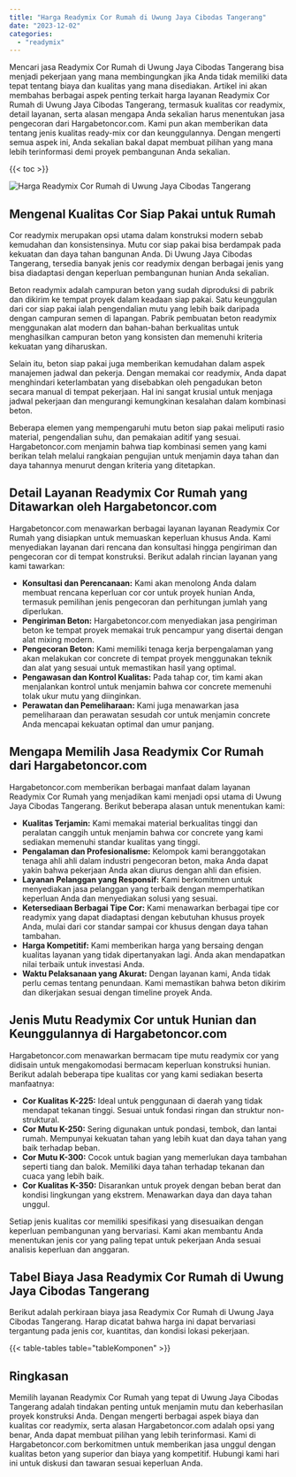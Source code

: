 ```yaml
---
title: "Harga Readymix Cor Rumah di Uwung Jaya Cibodas Tangerang"
date: "2023-12-02"
categories: 
  - "readymix"
---
```



Mencari jasa Readymix Cor Rumah di Uwung Jaya Cibodas Tangerang bisa menjadi pekerjaan yang mana membingungkan jika Anda tidak memiliki data tepat tentang biaya dan kualitas yang mana disediakan. Artikel ini akan membahas berbagai aspek penting terkait harga layanan Readymix Cor Rumah di Uwung Jaya Cibodas Tangerang, termasuk kualitas cor readymix, detail layanan, serta alasan mengapa Anda sekalian harus menentukan jasa pengecoran dari Hargabetoncor.com. Kami pun akan memberikan data tentang jenis kualitas ready-mix cor dan keunggulannya. Dengan mengerti semua aspek ini, Anda sekalian bakal dapat membuat pilihan yang mana lebih terinformasi demi proyek pembangunan Anda sekalian.

{{< toc >}}

![Harga Readymix Cor Rumah di Uwung Jaya Cibodas Tangerang](https://hargareadymixid.github.io/hbc/readymix-hbc%20(43).png)

## Mengenal Kualitas Cor Siap Pakai untuk Rumah

Cor readymix merupakan opsi utama dalam konstruksi modern sebab kemudahan dan konsistensinya. Mutu cor siap pakai bisa berdampak pada kekuatan dan daya tahan bangunan Anda. Di Uwung Jaya Cibodas Tangerang, tersedia banyak jenis cor readymix dengan berbagai jenis yang bisa diadaptasi dengan keperluan pembangunan hunian Anda sekalian.

Beton readymix adalah campuran beton yang sudah diproduksi di pabrik dan dikirim ke tempat proyek dalam keadaan siap pakai. Satu keunggulan dari cor siap pakai ialah pengendalian mutu yang lebih baik daripada dengan campuran semen di lapangan. Pabrik pembuatan beton readymix menggunakan alat modern dan bahan-bahan berkualitas untuk menghasilkan campuran beton yang konsisten dan memenuhi kriteria kekuatan yang diharuskan.

Selain itu, beton siap pakai juga memberikan kemudahan dalam aspek manajemen jadwal dan pekerja. Dengan memakai cor readymix, Anda dapat menghindari keterlambatan yang disebabkan oleh pengadukan beton secara manual di tempat pekerjaan. Hal ini sangat krusial untuk menjaga jadwal pekerjaan dan mengurangi kemungkinan kesalahan dalam kombinasi beton.

Beberapa elemen yang mempengaruhi mutu beton siap pakai meliputi rasio material, pengendalian suhu, dan pemakaian aditif yang sesuai. Hargabetoncor.com menjamin bahwa tiap kombinasi semen yang kami berikan telah melalui rangkaian pengujian untuk menjamin daya tahan dan daya tahannya menurut dengan kriteria yang ditetapkan.

## Detail Layanan Readymix Cor Rumah yang Ditawarkan oleh Hargabetoncor.com

Hargabetoncor.com menawarkan berbagai layanan layanan Readymix Cor Rumah yang disiapkan untuk memuaskan keperluan khusus Anda. Kami menyediakan layanan dari rencana dan konsultasi hingga pengiriman dan pengecoran cor di tempat konstruksi. Berikut adalah rincian layanan yang kami tawarkan:

- **Konsultasi dan Perencanaan:** Kami akan menolong Anda dalam membuat rencana keperluan cor cor untuk proyek hunian Anda, termasuk pemilihan jenis pengecoran dan perhitungan jumlah yang diperlukan.
- **Pengiriman Beton:** Hargabetoncor.com menyediakan jasa pengiriman beton ke tempat proyek memakai truk pencampur yang disertai dengan alat mixing modern.
- **Pengecoran Beton:** Kami memiliki tenaga kerja berpengalaman yang akan melakukan cor concrete di tempat proyek menggunakan teknik dan alat yang sesuai untuk memastikan hasil yang optimal.
- **Pengawasan dan Kontrol Kualitas:** Pada tahap cor, tim kami akan menjalankan kontrol untuk menjamin bahwa cor concrete memenuhi tolak ukur mutu yang diinginkan.
- **Perawatan dan Pemeliharaan:** Kami juga menawarkan jasa pemeliharaan dan perawatan sesudah cor untuk menjamin concrete Anda mencapai kekuatan optimal dan umur panjang.

## Mengapa Memilih Jasa Readymix Cor Rumah dari Hargabetoncor.com

Hargabetoncor.com memberikan berbagai manfaat dalam layanan Readymix Cor Rumah yang menjadikan kami menjadi opsi utama di Uwung Jaya Cibodas Tangerang. Berikut beberapa alasan untuk menentukan kami:

- **Kualitas Terjamin:** Kami memakai material berkualitas tinggi dan peralatan canggih untuk menjamin bahwa cor concrete yang kami sediakan memenuhi standar kualitas yang tinggi.
- **Pengalaman dan Profesionalisme:** Kelompok kami beranggotakan tenaga ahli ahli dalam industri pengecoran beton, maka Anda dapat yakin bahwa pekerjaan Anda akan diurus dengan ahli dan efisien.
- **Layanan Pelanggan yang Responsif:** Kami berkomitmen untuk menyediakan jasa pelanggan yang terbaik dengan memperhatikan keperluan Anda dan menyediakan solusi yang sesuai.
- **Ketersediaan Berbagai Tipe Cor:** Kami menawarkan berbagai tipe cor readymix yang dapat diadaptasi dengan kebutuhan khusus proyek Anda, mulai dari cor standar sampai cor khusus dengan daya tahan tambahan.
- **Harga Kompetitif:** Kami memberikan harga yang bersaing dengan kualitas layanan yang tidak dipertanyakan lagi. Anda akan mendapatkan nilai terbaik untuk investasi Anda.
- **Waktu Pelaksanaan yang Akurat:** Dengan layanan kami, Anda tidak perlu cemas tentang penundaan. Kami memastikan bahwa beton dikirim dan dikerjakan sesuai dengan timeline proyek Anda.

## Jenis Mutu Readymix Cor untuk Hunian dan Keunggulannya di Hargabetoncor.com

Hargabetoncor.com menawarkan bermacam tipe mutu readymix cor yang didisain untuk mengakomodasi bermacam keperluan konstruksi hunian. Berikut adalah beberapa tipe kualitas cor yang kami sediakan beserta manfaatnya:

- **Cor Kualitas K-225:** Ideal untuk penggunaan di daerah yang tidak mendapat tekanan tinggi. Sesuai untuk fondasi ringan dan struktur non-struktural.
- **Cor Mutu K-250:** Sering digunakan untuk pondasi, tembok, dan lantai rumah. Mempunyai kekuatan tahan yang lebih kuat dan daya tahan yang baik terhadap beban.
- **Cor Mutu K-300:** Cocok untuk bagian yang memerlukan daya tambahan seperti tiang dan balok. Memiliki daya tahan terhadap tekanan dan cuaca yang lebih baik.
- **Cor Kualitas K-350:** Disarankan untuk proyek dengan beban berat dan kondisi lingkungan yang ekstrem. Menawarkan daya dan daya tahan unggul.

Setiap jenis kualitas cor memiliki spesifikasi yang disesuaikan dengan keperluan pembangunan yang bervariasi. Kami akan membantu Anda menentukan jenis cor yang paling tepat untuk pekerjaan Anda sesuai analisis keperluan dan anggaran.

## Tabel Biaya Jasa Readymix Cor Rumah di Uwung Jaya Cibodas Tangerang

Berikut adalah perkiraan biaya jasa Readymix Cor Rumah di Uwung Jaya Cibodas Tangerang. Harap dicatat bahwa harga ini dapat bervariasi tergantung pada jenis cor, kuantitas, dan kondisi lokasi pekerjaan.

{{< table-tables table="tableKomponen" >}}

## Ringkasan

Memilih layanan Readymix Cor Rumah yang tepat di Uwung Jaya Cibodas Tangerang adalah tindakan penting untuk menjamin mutu dan keberhasilan proyek konstruksi Anda. Dengan mengerti berbagai aspek biaya dan kualitas cor readymix, serta alasan Hargabetoncor.com adalah opsi yang benar, Anda dapat membuat pilihan yang lebih terinformasi. Kami di Hargabetoncor.com berkomitmen untuk memberikan jasa unggul dengan kualitas beton yang superior dan biaya yang kompetitif. Hubungi kami hari ini untuk diskusi dan tawaran sesuai keperluan Anda.
